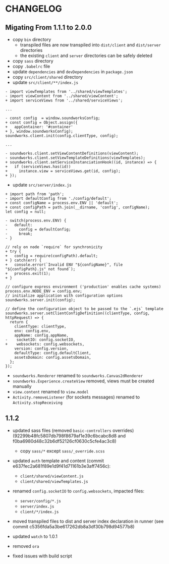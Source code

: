 # CHANGELOG

## Migating From 1.1.1 to 2.0.0

- copy `bin` directory
  + transpiled files are now transpiled into `dist/client` and `dist/server` directories
  + the existing `client` and `server` directories can be safely deleted
- copy `sass` directory
- copy `.babelrc` file
- update `dependencies` and `devDependencies` in `package.json`
- copy `src/client/shared` directory
- update `src/client/**/index.js`

```
- import viewTemplates from '../shared/viewTemplates';
- import viewContent from '../shared/viewContent';
+ import serviceViews from '../shared/serviceViews';

...

- const config  = window.soundworksConfig;
+ const config = Object.assign({ 
+   appContainer: '#container' 
+ }, window.soundworksConfig);
soundworks.client.init(config.clientType, config);

... 

- soundworks.client.setViewContentDefinitions(viewContent);
- soundworks.client.setViewTemplateDefinitions(viewTemplates);
+ soundworks.client.setServiceInstanciationHook((id, instance) => {
+   if (serviceViews.has(id))
+     instance.view = serviceViews.get(id, config);
+ });
```

- update `src/server/index.js`

```
+ import path from 'path';
- import defaultConfig from './config/default';
+ const configName = process.env.ENV || 'default';
+ const configPath = path.join(__dirname, 'config', configName);
let config = null;

- switch(process.env.ENV) {
-   default:
-     config = defaultConfig;
-     break;
- }

// rely on node `require` for synchronicity
+ try {
+   config = require(configPath).default;
+ } catch(err) {
+   console.error(`Invalid ENV "${configName}", file "${configPath}.js" not found`);
+   process.exit(1);
+ }

// configure express environment ('production' enables cache systems)
process.env.NODE_ENV = config.env;
// initialize application with configuration options
soundworks.server.init(config);

// define the configuration object to be passed to the `.ejs` template
soundworks.server.setClientConfigDefinition((clientType, config, httpRequest) => {
  return {
    clientType: clientType,
    env: config.env,
    appName: config.appName,
-    socketIO: config.socketIO,
+    websockets: config.websockets,
    version: config.version,
    defaultType: config.defaultClient,
    assetsDomain: config.assetsDomain,
  };
});

```

- `soundworks.Renderer` renamed to `soundworks.Canvas2dRenderer`
- `soundworks.Experience.createView` removed, views must be created manually 
- `view.content` renamed to `view.model`
- `Activity.removeListener` (for sockets messages) renamed to `Activity.stopReceiving`

## 1.1.2

- updated sass files (removed `basic-controllers` overrides) (92299b48fc5807db798f8679af1e39c6bcabc8d8 and f0ba6980d48c32b6df52126cf0630c5cfe4ac3c8)
  + copy `sass/*` except `sass/_override.scss`

- updated `auth` template and content (commit e637fec2a681f89e1d9f41d71161b3e3aff7456c):
  + `client/shared/viewContent.js`
  + `client/shared/viewTemplates.js`

- renamed `config.socketIO` to `config.websockets`, impacted files:
  + `server/config/*.js`
  + `server/index.js`
  + `client/*/index.js`

- moved transpiled files to dist and server index declaration in runner 
  (see commit c5356fda5a3be617262db8a3df30b798d94577b8)
- updated `watch` to 1.0.1
- removed `ora` 
- fixed issues with build script
